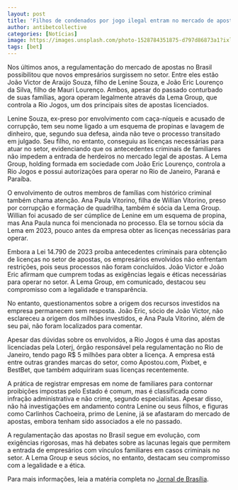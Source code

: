 ```yaml
---
layout: post
title: 'Filhos de condenados por jogo ilegal entram no mercado de apostas legal no Brasil'
author: antibetcollective
categories: [Notícias]
image: https://images.unsplash.com/photo-1528784351875-d797d86873a1?ixlib=rb-1.2.1&auto=format&fit=crop&w=750&q=80
tags: [bet]
---
```


Nos últimos anos, a regulamentação do mercado de apostas no Brasil possibilitou que novos empresários surgissem no setor. Entre eles estão João Victor de Araújo Souza, filho de Lenine Souza, e João Eric Lourenço da Silva, filho de Mauri Lourenço. Ambos, apesar do passado conturbado de suas famílias, agora operam legalmente através da Lema Group, que controla a Rio Jogos, um dos principais sites de apostas licenciados.

Lenine Souza, ex-preso por envolvimento com caça-níqueis e acusado de corrupção, tem seu nome ligado a um esquema de propinas e lavagem de dinheiro, que, segundo sua defesa, ainda não teve o processo transitado em julgado. Seu filho, no entanto, conseguiu as licenças necessárias para atuar no setor, evidenciando que os antecedentes criminais de familiares não impedem a entrada de herdeiros no mercado legal de apostas. A Lema Group, holding formada em sociedade com João Eric Lourenço, controla a Rio Jogos e possui autorizações para operar no Rio de Janeiro, Paraná e Paraíba.

O envolvimento de outros membros de famílias com histórico criminal também chama atenção. Ana Paula Vitorino, filha de Willian Vitorino, preso por corrupção e formação de quadrilha, também é sócia da Lema Group. Willian foi acusado de ser cúmplice de Lenine em um esquema de propina, mas Ana Paula nunca foi mencionada no processo. Ela se tornou sócia da Lema em 2023, pouco antes da empresa obter as licenças necessárias para operar.

Embora a Lei 14.790 de 2023 proíba antecedentes criminais para obtenção de licenças no setor de apostas, os empresários envolvidos não enfrentam restrições, pois seus processos não foram concluídos. João Victor e João Eric afirmam que cumprem todas as exigências legais e éticas necessárias para operar no setor. A Lema Group, em comunicado, destacou seu compromisso com a legalidade e transparência.

No entanto, questionamentos sobre a origem dos recursos investidos na empresa permanecem sem resposta. João Eric, sócio de João Victor, não esclareceu a origem dos milhões investidos, e Ana Paula Vitorino, além de seu pai, não foram localizados para comentar.

Apesar das dúvidas sobre os envolvidos, a Rio Jogos é uma das apostas licenciadas pela Loterj, órgão responsável pela regulamentação no Rio de Janeiro, tendo pago R$ 5 milhões para obter a licença. A empresa está entre outras grandes marcas do setor, como Apostou.com, Pixbet, e BestBet, que também adquiriram suas licenças recentemente.

A prática de registrar empresas em nome de familiares para contornar proibições impostas pelo Estado é comum, mas é classificada como infração administrativa e não crime, segundo especialistas. Apesar disso, não há investigações em andamento contra Lenine ou seus filhos, e figuras como Carlinhos Cachoeira, primo de Lenine, já se afastaram do mercado de apostas, embora tenham sido associados a ele no passado.

A regulamentação das apostas no Brasil segue em evolução, com exigências rigorosas, mas há debates sobre as lacunas legais que permitem a entrada de empresários com vínculos familiares em casos criminais no setor. A Lema Group e seus sócios, no entanto, destacam seu compromisso com a legalidade e a ética.

Para mais informações, leia a matéria completa no [Jornal de Brasília](https://jornaldebrasilia.com.br/noticias/economia/filhos-de-condenados-por-jogo-ilegal-entram-no-mercado-legal-de-bets/).